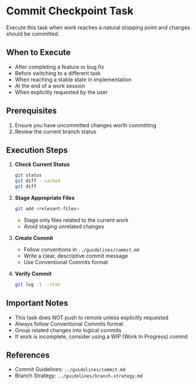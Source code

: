 # Commit Checkpoint Task

Execute this task when work reaches a natural stopping point and changes should be committed.

## When to Execute

- After completing a feature or bug fix
- Before switching to a different task
- When reaching a stable state in implementation
- At the end of a work session
- When explicitly requested by the user

## Prerequisites

1. Ensure you have uncommitted changes worth committing
2. Review the current branch status

## Execution Steps

1. **Check Current Status**
   ```bash
   git status
   git diff --cached
   git diff
   ```

2. **Stage Appropriate Files**
   ```bash
   git add <relevant-files>
   ```
   - Stage only files related to the current work
   - Avoid staging unrelated changes

3. **Create Commit**
   - Follow conventions in `../guidelines/commit.md`
   - Write a clear, descriptive commit message
   - Use Conventional Commits format

4. **Verify Commit**
   ```bash
   git log -1 --stat
   ```

## Important Notes

- This task does NOT push to remote unless explicitly requested
- Always follow Conventional Commits format
- Group related changes into logical commits
- If work is incomplete, consider using a WIP (Work In Progress) commit

## References

- Commit Guidelines: `../guidelines/commit.md`
- Branch Strategy: `../guidelines/branch-strategy.md`